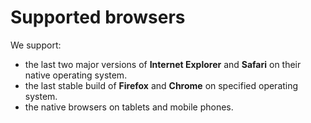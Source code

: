 # Supported browsers
We support:

*   the last two major versions of **Internet Explorer** and **Safari** on their native operating system.
*   the last stable build of **Firefox** and **Chrome** on specified operating system.
*   the native browsers on tablets and mobile phones.